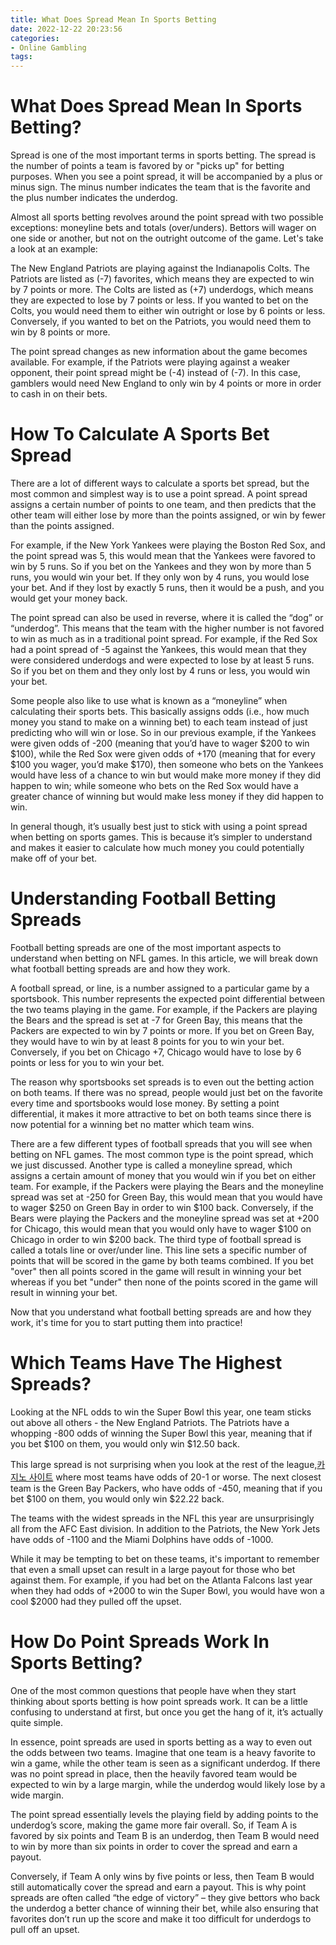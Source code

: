 ```yaml
---
title: What Does Spread Mean In Sports Betting
date: 2022-12-22 20:23:56
categories:
- Online Gambling
tags:
---
```



#  What Does Spread Mean In Sports Betting?

Spread is one of the most important terms in sports betting. The spread is the number of points a team is favored by or "picks up" for betting purposes. When you see a point spread, it will be accompanied by a plus or minus sign. The minus number indicates the team that is the favorite and the plus number indicates the underdog.

Almost all sports betting revolves around the point spread with two possible exceptions: moneyline bets and totals (over/unders). Bettors will wager on one side or another, but not on the outright outcome of the game. Let's take a look at an example:

The New England Patriots are playing against the Indianapolis Colts. The Patriots are listed as (-7) favorites, which means they are expected to win by 7 points or more. The Colts are listed as (+7) underdogs, which means they are expected to lose by 7 points or less. If you wanted to bet on the Colts, you would need them to either win outright or lose by 6 points or less. Conversely, if you wanted to bet on the Patriots, you would need them to win by 8 points or more.

The point spread changes as new information about the game becomes available. For example, if the Patriots were playing against a weaker opponent, their point spread might be (-4) instead of (-7). In this case, gamblers would need New England to only win by 4 points or more in order to cash in on their bets.

#  How To Calculate A Sports Bet Spread

There are a lot of different ways to calculate a sports bet spread, but the most common and simplest way is to use a point spread. A point spread assigns a certain number of points to one team, and then predicts that the other team will either lose by more than the points assigned, or win by fewer than the points assigned.

For example, if the New York Yankees were playing the Boston Red Sox, and the point spread was 5, this would mean that the Yankees were favored to win by 5 runs. So if you bet on the Yankees and they won by more than 5 runs, you would win your bet. If they only won by 4 runs, you would lose your bet. And if they lost by exactly 5 runs, then it would be a push, and you would get your money back.

The point spread can also be used in reverse, where it is called the “dog” or “underdog”. This means that the team with the higher number is not favored to win as much as in a traditional point spread. For example, if the Red Sox had a point spread of -5 against the Yankees, this would mean that they were considered underdogs and were expected to lose by at least 5 runs. So if you bet on them and they only lost by 4 runs or less, you would win your bet.

Some people also like to use what is known as a “moneyline” when calculating their sports bets. This basically assigns odds (i.e., how much money you stand to make on a winning bet) to each team instead of just predicting who will win or lose. So in our previous example, if the Yankees were given odds of -200 (meaning that you’d have to wager $200 to win $100), while the Red Sox were given odds of +170 (meaning that for every $100 you wager, you’d make $170), then someone who bets on the Yankees would have less of a chance to win but would make more money if they did happen to win; while someone who bets on the Red Sox would have a greater chance of winning but would make less money if they did happen to win.

In general though, it’s usually best just to stick with using a point spread when betting on sports games. This is because it’s simpler to understand and makes it easier to calculate how much money you could potentially make off of your bet.

#  Understanding Football Betting Spreads

Football betting spreads are one of the most important aspects to understand when betting on NFL games. In this article, we will break down what football betting spreads are and how they work.

A football spread, or line, is a number assigned to a particular game by a sportsbook. This number represents the expected point differential between the two teams playing in the game. For example, if the Packers are playing the Bears and the spread is set at -7 for Green Bay, this means that the Packers are expected to win by 7 points or more. If you bet on Green Bay, they would have to win by at least 8 points for you to win your bet. Conversely, if you bet on Chicago +7, Chicago would have to lose by 6 points or less for you to win your bet.

The reason why sportsbooks set spreads is to even out the betting action on both teams. If there was no spread, people would just bet on the favorite every time and sportsbooks would lose money. By setting a point differential, it makes it more attractive to bet on both teams since there is now potential for a winning bet no matter which team wins.

There are a few different types of football spreads that you will see when betting on NFL games. The most common type is the point spread, which we just discussed. Another type is called a moneyline spread, which assigns a certain amount of money that you would win if you bet on either team. For example, if the Packers were playing the Bears and the moneyline spread was set at -250 for Green Bay, this would mean that you would have to wager $250 on Green Bay in order to win $100 back. Conversely, if the Bears were playing the Packers and the moneyline spread was set at +200 for Chicago, this would mean that you would only have to wager $100 on Chicago in order to win $200 back. The third type of football spread is called a totals line or over/under line. This line sets a specific number of points that will be scored in the game by both teams combined. If you bet "over" then all points scored in the game will result in winning your bet whereas if you bet "under" then none of the points scored in the game will result in winning your bet.

Now that you understand what football betting spreads are and how they work, it's time for you to start putting them into practice!

#  Which Teams Have The Highest Spreads?

Looking at the NFL odds to win the Super Bowl this year, one team sticks out above all others - the New England Patriots. The Patriots have a whopping -800 odds of winning the Super Bowl this year, meaning that if you bet $100 on them, you would only win $12.50 back.

This large spread is not surprising when you look at the rest of the league,[카지노 사이트](https://choegocasino.com/) where most teams have odds of 20-1 or worse. The next closest team is the Green Bay Packers, who have odds of -450, meaning that if you bet $100 on them, you would only win $22.22 back.

The teams with the widest spreads in the NFL this year are unsurprisingly all from the AFC East division. In addition to the Patriots, the New York Jets have odds of -1100 and the Miami Dolphins have odds of -1000.

While it may be tempting to bet on these teams, it's important to remember that even a small upset can result in a large payout for those who bet against them. For example, if you had bet on the Atlanta Falcons last year when they had odds of +2000 to win the Super Bowl, you would have won a cool $2000 had they pulled off the upset.

#  How Do Point Spreads Work In Sports Betting?

One of the most common questions that people have when they start thinking about sports betting is how point spreads work.  It can be a little confusing to understand at first, but once you get the hang of it, it’s actually quite simple.

In essence, point spreads are used in sports betting as a way to even out the odds between two teams. Imagine that one team is a heavy favorite to win a game, while the other team is seen as a significant underdog. If there was no point spread in place, then the heavily favored team would be expected to win by a large margin, while the underdog would likely lose by a wide margin.

The point spread essentially levels the playing field by adding points to the underdog’s score, making the game more fair overall. So, if Team A is favored by six points and Team B is an underdog, then Team B would need to win by more than six points in order to cover the spread and earn a payout.

Conversely, if Team A only wins by five points or less, then Team B would still automatically cover the spread and earn a payout. This is why point spreads are often called “the edge of victory” – they give bettors who back the underdog a better chance of winning their bet, while also ensuring that favorites don’t run up the score and make it too difficult for underdogs to pull off an upset.